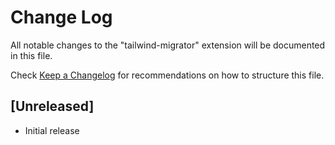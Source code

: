 # Change Log

All notable changes to the "tailwind-migrator" extension will be documented in this file.

Check [Keep a Changelog](http://keepachangelog.com/) for recommendations on how to structure this file.

## [Unreleased]

- Initial release